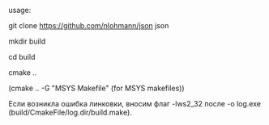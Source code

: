 usage:

git clone https://github.com/nlohmann/json json

mkdir build

cd build

cmake ..

(cmake .. -G "MSYS Makefile" (for MSYS makefiles))

Если возникла ошибка линковки, вносим флаг  -lws2_32 после -o log.exe (build/CmakeFile/log.dir/build.make).